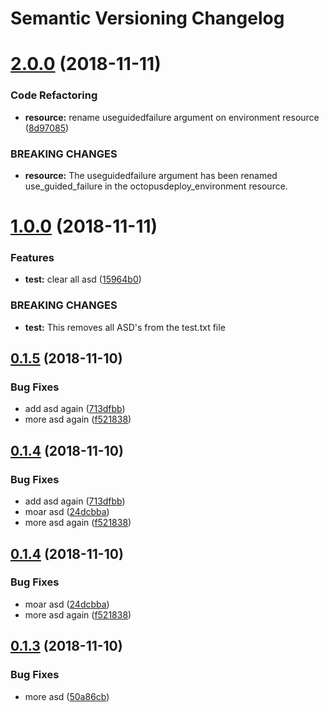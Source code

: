 # Semantic Versioning Changelog

# [2.0.0](https://github.com/MattHodge/semantic-release-test/compare/v1.0.0...v2.0.0) (2018-11-11)


### Code Refactoring

* **resource:** rename useguidedfailure argument on environment resource ([8d97085](https://github.com/MattHodge/semantic-release-test/commit/8d97085))


### BREAKING CHANGES

* **resource:** The useguidedfailure argument has been renamed use_guided_failure in the octopusdeploy_environment resource.

# [1.0.0](https://github.com/MattHodge/semantic-release-test/compare/v0.1.5...v1.0.0) (2018-11-11)


### Features

* **test:** clear all asd ([15964b0](https://github.com/MattHodge/semantic-release-test/commit/15964b0))


### BREAKING CHANGES

* **test:** This removes all ASD's from the test.txt file

## [0.1.5](https://github.com/MattHodge/semantic-release-test/compare/v0.1.4...v0.1.5) (2018-11-10)


### Bug Fixes

* add asd again ([713dfbb](https://github.com/MattHodge/semantic-release-test/commit/713dfbb))
* more asd again ([f521838](https://github.com/MattHodge/semantic-release-test/commit/f521838))

## [0.1.4](https://github.com/MattHodge/semantic-release-test/compare/v0.1.3...v0.1.4) (2018-11-10)


### Bug Fixes

* add asd again ([713dfbb](https://github.com/MattHodge/semantic-release-test/commit/713dfbb))
* moar asd ([24dcbba](https://github.com/MattHodge/semantic-release-test/commit/24dcbba))
* more asd again ([f521838](https://github.com/MattHodge/semantic-release-test/commit/f521838))

## [0.1.4](https://github.com/MattHodge/semantic-release-test/compare/v0.1.3...v0.1.4) (2018-11-10)

### Bug Fixes

* moar asd ([24dcbba](https://github.com/MattHodge/semantic-release-test/commit/24dcbba))
* more asd again ([f521838](https://github.com/MattHodge/semantic-release-test/commit/f521838))

## [0.1.3](https://github.com/MattHodge/semantic-release-test/compare/v0.1.2...v0.1.3) (2018-11-10)

### Bug Fixes

* more asd ([50a86cb](https://github.com/MattHodge/semantic-release-test/commit/50a86cb))
